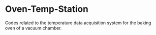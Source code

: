 # Oven-Temp-Station
Codes related to the temperature data acquisition system for the baking oven of a vacuum chamber.
